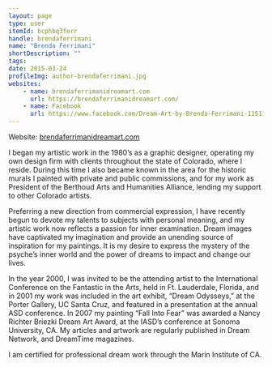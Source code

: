 ```yaml
---
layout: page
type: user
itemId: bcphbq3ferr
handle: brendaferrimani
name: "Brenda Ferrimani"
shortDescription: ""
tags:
date: 2015-03-24
profileImg: author-brendaferrimani.jpg
websites:
    - name: brendaferrimanidreamart.com
      url: https://brendaferrimanidreamart.com/
    - name: Facebook
      url: https://www.facebook.com/Dream-Art-by-Brenda-Ferrimani-115114085196452
---
```


Website: [brendaferrimanidreamart.com](https://brendaferrimanidreamart.com/)

I began my artistic work in the 1980’s as a graphic designer, operating my own design firm with clients throughout the state of Colorado, where I reside. During this time I also became known in the area for the historic murals I painted with private and public commissions, and for my work as President of the Berthoud Arts and Humanities Alliance, lending my support to other Colorado artists.

Preferring a new direction from commercial expression, I have recently begun to devote my talents to subjects with personal meaning, and my artistic work now reflects a passion for inner examination. Dream images have captivated my imagination and provide an unending source of inspiration for my paintings. It is my desire to express the mystery of the psyche’s inner world and the power of dreams to impact and change our lives.

In the year 2000, I was invited to be the attending artist to the International Conference on the Fantastic in the Arts, held in Ft. Lauderdale, Florida, and in 2001 my work was included in the art exhibit, “Dream Odysseys,” at the Porter Gallery, UC Santa Cruz, and featured in a presentation at the annual ASD conference. In 2007 my painting “Fall Into Fear” was awarded a Nancy Richter Briezki Dream Art Award, at the IASD’s conference at Sonoma University, CA. My articles and artwork are regularly published in Dream Network, and DreamTime magazines.

I am certified for professional dream work through the Marin Institute of CA.
